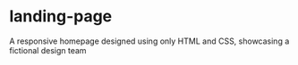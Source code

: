 # landing-page
A responsive homepage designed using only HTML and CSS, showcasing a fictional design team
